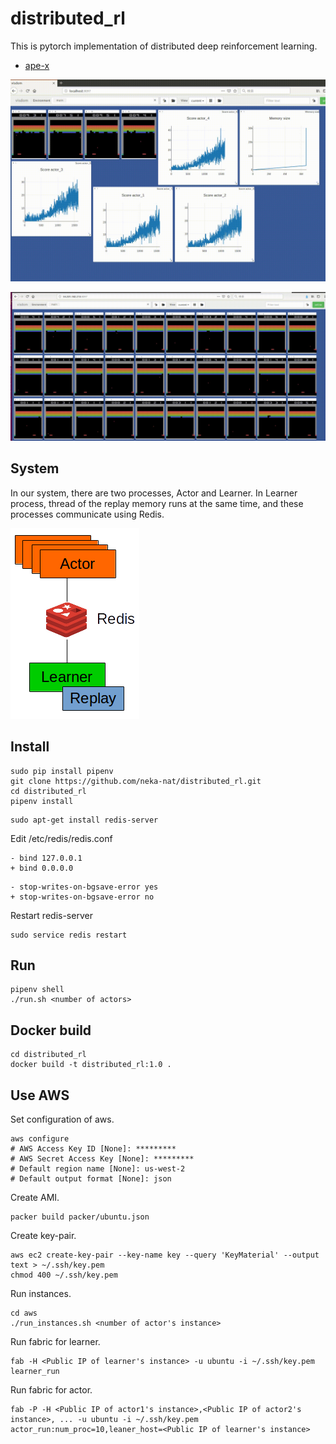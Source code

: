 # distributed_rl

This is pytorch implementation of distributed deep reinforcement learning.

* [ape-x](https://arxiv.org/abs/1803.00933)

![image](images/image.gif)

![actors](images/actors.gif)

## System
In our system, there are two processes, Actor and Learner.
In Learner process, thread of the replay memory runs at the same time,
and these processes communicate using Redis.

![system](images/system.png)

## Install

```
sudo pip install pipenv
git clone https://github.com/neka-nat/distributed_rl.git
cd distributed_rl
pipenv install
```

```
sudo apt-get install redis-server
```

Edit /etc/redis/redis.conf

```
- bind 127.0.0.1
+ bind 0.0.0.0
```

```
- stop-writes-on-bgsave-error yes
+ stop-writes-on-bgsave-error no
```

Restart redis-server

```
sudo service redis restart
```

## Run

```
pipenv shell
./run.sh <number of actors>
```

## Docker build

```
cd distributed_rl
docker build -t distributed_rl:1.0 .
```

## Use AWS

Set configuration of aws.

```
aws configure
# AWS Access Key ID [None]: *********
# AWS Secret Access Key [None]: *********
# Default region name [None]: us-west-2
# Default output format [None]: json
```

Create AMI.

```
packer build packer/ubuntu.json
```

Create key-pair.

```
aws ec2 create-key-pair --key-name key --query 'KeyMaterial' --output text > ~/.ssh/key.pem
chmod 400 ~/.ssh/key.pem
```

Run instances.

```
cd aws
./run_instances.sh <number of actor's instance>
```

Run fabric for learner.

```
fab -H <Public IP of learner's instance> -u ubuntu -i ~/.ssh/key.pem learner_run
```

Run fabric for actor.

```
fab -P -H <Public IP of actor1's instance>,<Public IP of actor2's instance>, ... -u ubuntu -i ~/.ssh/key.pem actor_run:num_proc=10,leaner_host=<Public IP of learner's instance>
```
